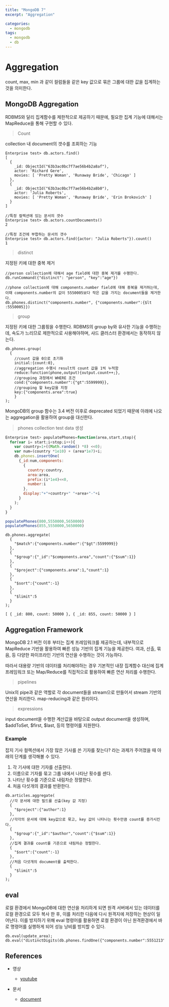 ```yaml
---
title: "MongoDB 7"
excerpt: "Aggregation"

categories:
  - mongodb
tags:
  - mongodb
  - db
---
```


# Aggregation

count, max, min 과 같이 컬럼들을 같은 key 값으로 묶은 그룹에 대한 값을 집계하는 것을 의미한다.

## MongoDB Aggregation

RDBMS와 달리 집계함수를 제한적으로 제공하기 때문에, 필요한 집계 기능에 대해서는 MapReduce을 통해 구현할 수 있다.

> Count

collection 내 document의 갯수를 조회하는 기능

```
Enterprise test> db.actors.find()
[
  {
    _id: ObjectId("63b3ac0bc7f7ae56b4b2a8af"),
    actor: 'Richard Gere',
    movies: [ 'Pretty Woman', 'Runaway Bride', 'Chicago' ]
  },
  {
    _id: ObjectId("63b3ac0bc7f7ae56b4b2a8b0"),
    actor: 'Julia Roberts',
    movies: [ 'Pretty Woman', 'Runaway Bride', 'Erin Brokovich' ]
  }
]

//특정 컬렉션에 있는 문서의 갯수
Enterprise test> db.actors.countDocuments()
2

//특정 조건에 부합하는 문서의 갯수
Enterprise test> db.actors.find({actor: "Julia Roberts"}).count()
1
```

> distinct

지정된 키에 대한 중복 제거

```
//person collection에 대해서 age field에 대한 중복 제거를 수행한다.
db.runCommand({"distinct": "person", "key":"age"})

//phone collection에 대해 components.number field에 대해 중복을 제거하는데, 이때 components.number의 값이 5550005보다 작은 값을 가지는 document들을 제거한다.
db.phones.distinct("components.number", {"components.number":{$lt :5550005}})
```

> group

지정된 키에 대한 그룹핑을 수행한다. RDBMS의 group by와 유사한 기능을 수행하는데, 속도가 느리므로 제한적으로 사용해야하며, 샤드 클러스터 환경에서는 동작하지 않는다.

```
db.phones.group(
  {
    //count 값을 0으로 초기화
    initial:{count:0},
    //aggregation 수행시 result의 count 값을 1씩 누적함
    reduce:function(phone,output){output.count++;},
    //grouping 과정에서 WHERE 조건
    cond:{"components.number":{"gt":5599999}},
    //grouping 할 key값을 지정
    key:{"components.area":true}
    }
);
```
MongoDB의 group 함수는 3.4 버전 이후로 deprecated 되었기 때문에 아래에 나오는 aggregation을 활용하여 group을 대신한다.

> phones collection test data 생성

```js
Enterprise test> populatePhones=function(area,start,stop){
  for(var i= start;i<stop;i++){
    var country=1+((Math.random() *8) <<0);
    var num=(country *1e10) + (area*1e7)+i;
    db.phones.insertOne(
      {_id:num,components:
        {
          country:country,
          area:area,
          prefix:(i*1e4)<<0,
          number:i
        },
        display:"+"+country+" "+area+"-"+i
      }
    );
  }
}

populatePhones(800,5550000,5650000)
populatePhones(855,5550000,5650000)
```

```
db.phones.aggregate(
  {
    "$match":{"components.number":{"$gt":5599999}}
  },
  {
    "$group":{"_id":"$components.area","count":{"$sum":1}}
  },
  {
    "$project":{"components.area":1,"count":1}
  },
  {
    "$sort":{"count":-1}
  },
  {
    "$limit":5
  }
);

[ { _id: 800, count: 50000 }, { _id: 855, count: 50000 } ]
```

## Aggregation Framework

MongoDB 2.1 버전 이후 부터는 집계 프레임워크를 제공하는데, 내부적으로 MapReduce 기반을 활용하여 빠른 성능 기반의 집계 기능을 제공한다. 여과, 선출, 묶음, 등 다양한 파이프라인 기반의 연산을 수행하는 것이 가능하다.

따라서 대용량 기반의 데이터를 처리해야하는 경우 기본적인 내장 집계함수 대신에 집계 프레임워크 또는 Map/Reduce를 직접적으로 활용하여 빠른 연산 처리를 수행한다.

> pipelines

Unix의 pipe과 같은 역할로 각 document들을 stream으로 만들어서 stream 기반의 연산을 처리한다. map-reducing과 같은 원리이다.

> expressions

input document을 수행한 계산값을 바탕으로 output document을 생성하며, $addToSet, $first, $last, 등의 명령어를 지원한다.

### Example

잡지 기사 컬렉션에서 가장 많은 기사를 쓴 기자를 찾는다? 라는 과제가 주어졌을 때 아래의 단계를 생각해볼 수 있다.

1. 각 기사에 대한 기자를 선출한다.
2. 이름으로 기자를 묶고 그룹 내에서 나타난 횟수를 센다.
3. 나타난 횟수를 기준으로 내림차순 정렬한다.
4. 처음 다섯개의 결과를 반환한다.

```
db.articles.aggregate(
  //각 문서에 대한 필드를 선출(key 값 지정)
  {
    "$project":{"author":1}
  },
  //각각의 문서에 대해 key값으로 묶고, key 값이 나타나는 횟수만큼 count를 증가시킨다.
  {
    "$group":{"_id":"$author","count":{"$sum":1}}
  },
  //집계 결과를 count를 기준으로 내림차순 정렬한다.
  {
    "$sort":{"count":-1}
  },
  //처음 다섯개의 document를 출력한다.
  {
    "$limit":5
  }
);
```
## eval

로컬 환경에서 MongoDB에 대한 연산을 처리하게 되면 원격 서버에서 있는 데이터를 로컬 환경으로 모두 복사 한 후, 이를 처리한 다음에 다시 원격지에 저장하는 현상이 일어난다. 이를 방지하기 위해 eval 명령어를 활용하면 로컬 환경이 아닌 원격환경에서 바로 명령어를 실행하게 되어 성능 낭비를 방지할 수 있다.

```
db.eval(update_area);
db.eval("distinctDigits(db.phones.findOne({"components.number":5551213"}))");
```


## References

- 영상
  - [youtube](https://www.youtube.com/watch?v=D39QE3OkCqM&list=PL9mhQYIlKEheyXIEL8RQts4zV_uMwdWFj&index=15)

- 문서
  - [document](https://www.mongodb.com/docs/)








